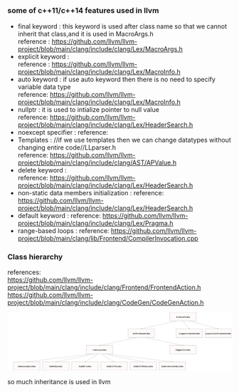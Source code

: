## 
### some of c++11/c++14 features used in llvm

* final keyword : this keyword is used after class name so that we cannot inherit that class,and it is used in MacroArgs.h  
reference : https://github.com/llvm/llvm-project/blob/main/clang/include/clang/Lex/MacroArgs.h  
* explicit keyword :  
reference : https://github.com/llvm/llvm-project/blob/main/clang/include/clang/Lex/MacroInfo.h    
* auto keyword : if use auto keyword then there is no need to specify variable data type  
reference: https://github.com/llvm/llvm-project/blob/main/clang/include/clang/Lex/MacroInfo.h  
* nullptr : it is used to intialize pointer to null value  
reference: https://github.com/llvm/llvm-project/blob/main/clang/include/clang/Lex/HeaderSearch.h  
* noexcept specifier : 
reference:  
* Templates :  //if we use templates then we can change datatypes without changing entire code//LLparser.h  
reference: https://github.com/llvm/llvm-project/blob/main/clang/include/clang/AST/APValue.h  
* delete keyword :         
reference: https://github.com/llvm/llvm-project/blob/main/clang/include/clang/Lex/HeaderSearch.h  
* non-static data members initialization :
reference: https://github.com/llvm/llvm-project/blob/main/clang/include/clang/Lex/HeaderSearch.h  
* default  keyword :
reference: https://github.com/llvm/llvm-project/blob/main/clang/include/clang/Lex/Pragma.h  
* range-based loops :
reference: https://github.com/llvm/llvm-project/blob/main/clang/lib/Frontend/CompilerInvocation.cpp  


### Class hierarchy
references:  
  https://github.com/llvm/llvm-project/blob/main/clang/include/clang/Frontend/FrontendAction.h  
     https://github.com/llvm/llvm-project/blob/main/clang/include/clang/CodeGen/CodeGenAction.h
    
![tree](hello.png)

so much inheritance is used in llvm
                                                 
